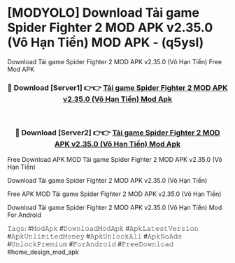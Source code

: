 # [MODYOLO] Download Tải game Spider Fighter 2 MOD APK v2.35.0 (Vô Hạn Tiền) MOD APK - (q5ysl)
Download Tải game Spider Fighter 2 MOD APK v2.35.0 (Vô Hạn Tiền) Free Mod APK

<div align="center">
<h3>🔴 Download [Server1] 👉👉 <a href="https://apk-comot.site?title=Tải_game_Spider_Fighter_2_MOD_APK_v2.35.0_(Vô_Hạn_Tiền)">Tải game Spider Fighter 2 MOD APK v2.35.0 (Vô Hạn Tiền) Mod Apk</a></h3><br>

<h3>🔴 Download [Server2] 👉👉 <a href="https://apk-comot.site?title=Tải_game_Spider_Fighter_2_MOD_APK_v2.35.0_(Vô_Hạn_Tiền)">Tải game Spider Fighter 2 MOD APK v2.35.0 (Vô Hạn Tiền) Mod Apk</a></h3>
</div>


Free Download APK MOD Tải game Spider Fighter 2 MOD APK v2.35.0 (Vô Hạn Tiền)

Download Tải game Spider Fighter 2 MOD APK v2.35.0 (Vô Hạn Tiền) 

Free APK MOD Tải game Spider Fighter 2 MOD APK v2.35.0 (Vô Hạn Tiền) 

Download Tải game Spider Fighter 2 MOD APK v2.35.0 (Vô Hạn Tiền) Mod For Android

𝚃𝚊𝚐𝚜: #𝙼𝚘𝚍𝙰𝚙𝚔 #𝙳𝚘𝚠𝚗𝚕𝚘𝚊𝚍𝙼𝚘𝚍𝙰𝚙𝚔 #𝙰𝚙𝚔𝙻𝚊𝚝𝚎𝚜𝚝𝚅𝚎𝚛𝚜𝚒𝚘𝚗 #𝙰𝚙𝚔𝚄𝚗𝚕𝚒𝚖𝚒𝚝𝚎𝚍𝙼𝚘𝚗𝚎𝚢 #𝙰𝚙𝚔𝚄𝚗𝚕𝚘𝚌𝚔𝙰𝚕𝚕 #𝙰𝚙𝚔𝙽𝚘𝙰𝚍𝚜 #𝚄𝚗𝚕𝚘𝚌𝚔𝙿𝚛𝚎𝚖𝚒𝚞𝚖 #𝙵𝚘𝚛𝙰𝚗𝚍𝚛𝚘𝚒𝚍 #𝙵𝚛𝚎𝚎𝙳𝚘𝚠𝚗𝚕𝚘𝚊𝚍 #home_design_mod_apk